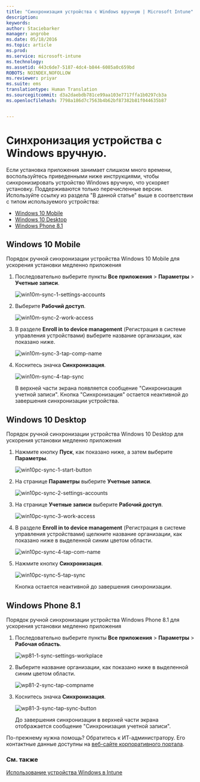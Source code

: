 ```yaml
---
title: "Синхронизация устройства с Windows вручную | Microsoft Intune"
description: 
keywords: 
author: Staciebarker
manager: angrobe
ms.date: 05/18/2016
ms.topic: article
ms.prod: 
ms.service: microsoft-intune
ms.technology: 
ms.assetid: 443c6de7-5187-4dc4-b844-6085a0c659bd
ROBOTS: NOINDEX,NOFOLLOW
ms.reviewer: priyar
ms.suite: ems
translationtype: Human Translation
ms.sourcegitcommit: d3a2daebdb781ce99aa103e7717ffa1b0297cb3a
ms.openlocfilehash: 7798a186d7c7563b4b62bf87382b81f044635b87


---
```



# Синхронизация устройства с Windows вручную.
Если установка приложения занимает слишком много времени, воспользуйтесь приведенными ниже инструкциями, чтобы синхронизировать устройство Windows вручную, что ускоряет установку. Поддерживаются только перечисленные версии. Используйте ссылку из раздела "В данной статье" выше в соответствии с типом используемого устройства:

* [Windows 10 Mobile](#windows-10-mobile)
* [Windows 10 Desktop](#windows-10-desktop)
* [Windows Phone 8.1](#windows-phone-8-1)


## Windows 10 Mobile
Порядок ручной синхронизации устройства Windows 10 Mobile для ускорения установки медленно приложения

1. Последовательно выберите пункты **Все приложения** > **Параметры** > **Учетные записи**.

    ![win10m-sync-1-settings-accounts](./media/win10m-sync-1-settings-accounts.png)

2. Выберите **Рабочий доступ**.

    ![win10m-sync-2-work-access](./media/win10m-sync-2-work-access.png)

3. В разделе **Enroll in to device management** (Регистрация в системе управления устройствами) выберите название организации, как показано ниже.

    ![win10m-sync-3-tap-comp-name](./media/win10m-sync-3-tap-comp-name.png)

4. Коснитесь значка **Синхронизация**.

    ![win10m-sync-4-tap-sync](./media/win10m-sync-4-tap-sync.png)

    В верхней части экрана появляется сообщение "Синхронизация учетной записи". Кнопка "Синхронизация" остается неактивной до завершения синхронизации устройства.

## Windows 10 Desktop
Порядок ручной синхронизации устройства Windows 10 Desktop для ускорения установки медленно приложения

1. Нажмите кнопку **Пуск**, как показано ниже, а затем выберите **Параметры**.

    ![win10pc-sync-1-start-button](./media/win10pc-sync-1-start-button.png)

2. На странице **Параметры** выберите **Учетные записи**.

    ![win10pc-sync-2-settings-accounts](./media/win10pc-sync-2-settings-accounts.png)

3. На странице **Учетные записи** выберите **Рабочий доступ**.

    ![win10pc-sync-3-work-access](./media/win10pc-sync-3-work-access.png)

4. В разделе **Enroll in to device management** (Регистрация в системе управления устройствами) щелкните название организации, как показано ниже в выделенной синим цветом области.

    ![win10pc-sync-4-tap-com-name](./media/win10pc-sync-4-tap-com-name.png)

5. Нажмите кнопку **Синхронизация**.

    ![win10pc-sync-5-tap-sync](./media/win10pc-sync-5-tap-sync.png)

   Кнопка остается неактивной до завершения синхронизации.

## Windows Phone 8.1
Порядок ручной синхронизации устройства Windows Phone 8.1 для ускорения установки медленно приложения

1. Последовательно выберите пункты **Все приложения** > **Параметры** > **Рабочая область**.

    ![wp81-1-sync-settings-workplace](./media/wp81-1-sync-settings-workplace.png)

2. Выберите название организации, как показано ниже в выделенной синим цветом области.

    ![wp81-2-sync-tap-compname](./media/wp81-2-sync-tap-compname.png)

3. Коснитесь значка **Синхронизация**.

    ![wp81-3-sync-tap-sync-button](./media/wp81-3-sync-tap-sync-button.png)

   До завершения синхронизации в верхней части экрана отображается сообщение "Синхронизация учетной записи".

По-прежнему нужна помощь? Обратитесь к ИТ-администратору. Его контактные данные доступны на [веб-сайте корпоративного портала](http://portal.manage.microsoft.com).

### См. также
[Использование устройства Windows в Intune](using-your-windows-device-with-intune.md)



<!--HONumber=Aug16_HO4-->


